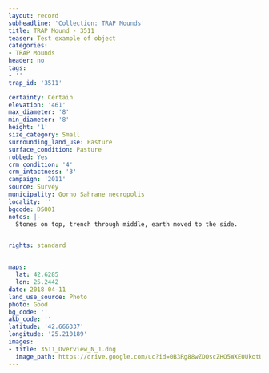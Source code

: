 ```yaml
---
layout: record
subheadline: 'Collection: TRAP Mounds'
title: TRAP Mound - 3511
teaser: Test example of object
categories:
- TRAP Mounds
header: no
tags:
- ''
trap_id: '3511'

certainty: Certain
elevation: '461'
max_diameter: '8'
min_diameter: '8'
height: '1'
size_category: Small
surrounding_land_use: Pasture
surface_condition: Pasture
robbed: Yes
crm_condition: '4'
crm_intactness: '3'
campaign: '2011'
source: Survey
municipality: Gorno Sahrane necropolis
locality: ''
bgcode: DS001
notes: |-
  Stones on top, trench through middle, earth moved to the side.


rights: standard


maps:
  lat: 42.6285
  lon: 25.2442
date: 2018-04-11
land_use_source: Photo
photo: Good
bg_code: ''
akb_code: ''
latitude: '42.666337'
longitude: '25.210189'
images:
- title: 3511_Overview_N_1.dng
  image_path: https://drive.google.com/uc?id=0B3Rg88wZDQscZHQ5WXE0UkotU2s
---
```

